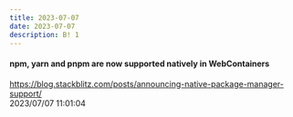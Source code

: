 ```yaml
---
title: 2023-07-07
date: 2023-07-07
description: B! 1
---
```


#### npm, yarn and pnpm are now supported natively in WebContainers
https://blog.stackblitz.com/posts/announcing-native-package-manager-support/<br>
2023/07/07 11:01:04<br>


